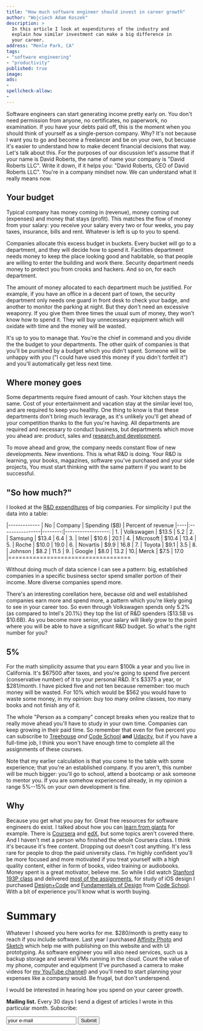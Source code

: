 ```yaml
---
title: "How much software engineer should invest in career growth"
author: "Wojciech Adam Koszek"
description: >
  In this article I look at expenditures of the industry and 
  explain how similar investment can make a big difference in 
  your career.
address: "Menlo Park, CA"
tags:
- "software engineering"
- "productivity"
published: true
image: 
ads:
-
spellcheck-allow:
-
---
```


Software engineers can start generating income pretty early on. You don't
need permission from anyone, no certificates, no paperwork, no examination.
If you have your debts paid off, this is the moment when you should think of
yourself as a single-person company. Why? It's not because I want you to go
and become a freelancer and be on your own, but becuase it's easier to
understand how to make decent financial decisions that way.  Let's talk
about this.  For the purposes of our discussion let's assume that if your
name is David Roberts, the name of name your company is "David Roberts LLC".
Write it down, if it helps you: "David Roberts, CEO of David Roberts LLC".
You're in a company mindset now. We can understand what it really means now.

## Your budget

Typical company has money coming in (revenue), money coming out (expenses)
and money that stays (profit). This matches the flow of money from your
salary: you receive your salary every two or four weeks, you pay taxes,
insurance, bills and rent. Whatever is left is up to you to spend.

Companies allocate this excess budget in buckets. Every bucket will go to a
department, and they will decide how to spend it. Facilities department
needs money to keep the place looking good and habitable, so that people are
willing to enter the building and work there. Security department needs
money to protect you from crooks and hackers. And so on, for each
department.

The amount of money allocated to each department much be justified. For example, if
you have an office in a decent part of town, the security department only
needs one guard in front desk to check your badge, and another to monitor
the parking at night. But they don't need an excessive weaponry.
If you give them three times the usual sum of money, they won't
know how to spend it. They will buy unnecessary equipment which will
oxidate with time and the money will be wasted.

It's up to you to manage that. You're the chief in command and you divide
the the budget to your departments. The other quirk
of companies is that you'll be punished by a budget which you didn't spent.
Someone will be unhappy with you ("I could have used this money if
you didn't fortfeit it") and you'll automatically get less next time.

## Where money goes

Some departments require fixed amount of cash. Your kitchen stays the same.
Cost of your entertainment and vacation stay at the similar level too, and
are required to keep you healthy. One thing to know is that these
departments don't bring much levarage, as it's unlikely you'll get ahead of
your competition thanks to the fun you're having. All departments are
required and necessary to conduct business, but departments which move you
ahead are: product, sales and [research and development][].

To move ahead and grow, the company needs constant flow of new developments.
New inventions. This is what R&D is doing.
Your R&D is learning, your books, magazines, software you've purchased and
your side projects, 
You must start thinking with the same pattern if you want to be successful.

## "So how much?"

I looked at the [R&D expenditures][] of big companies. For simplicity I put
the data into a table:

|-------------
| No | Company | Spending&nbsp;($B) | Percent&nbsp;of&nbsp;revenue
|----|:----------------|--------:|------------------:
| 1. | Volkswagen | $13.5 |  5.2
| 2. | Samsung | $13.4 |  6.4
| 3. | Intel  | $10.6 |  20.1
| 4. | Microsoft | $10.4 |  13.4
| 5. | Roche | $10.0 | 19.0
| 6. | Novartis | $9.9 | 16.8
| 7. | Toyota | $9.1 |  3.5
| 8. | Johnson | $8.2 | 11.5
| 9. | Google | $8.0 |  13.2
| 10.| Merck | $7.5 | 17.0
|===================================

Without doing much of
data science I can see a pattern: big, established companies in a specific
business sector spend smaller portion of their income. More diverse
companies spend more.

There's an interesting corellation here, because old and well established
companies earn more and spend more, a pattern which you're likely going to
see in your career too. So even through Volkswagen spends only 5.2% (as
compared to Intel's 20.1%) they top the list of R&D spenders ($13.5B vs
$10.6B). As you become more senior, your salary will likely grow to the
point where you will be able to have a significant R&D budget. So what's the
right number for you?

## 5%

For the math simplicity assume that you earn $100k a year and you live in
California.  It's $67500 after taxes, and you're going to spend five percent
(conservative number) of it to your personal R&D. It's $3375 a year, or
$281/month. I have picked five and not ten because remember: too much money
will be wasted. For 10% which would be $562 you would have to waste some
money, in my opinion: buy too many online classes, too many books and not
finish any of it.

The whole "Person as a company" concept breaks when you realize that to
really move ahead you'll have to study in your own time. Companies can keep
growing in their paid time. So remember that even for five percent you can
subscribe to [Treehouse][] *and* [Code School][] **and** [Udacity][], but if
you have a full-time job, I think you won't have enough time to complete all
the assignments of these courses.

Note that my earlier calculation is that you come to the table with some
experience; that you're an established company. If you aren't, this number
will be much bigger: you'll go to school, attend a bootcamp or ask someone
to mentor you.  If you are somehow experienced already, in my opinion a
range 5%--15% on your own development is fine. 

## Why

Because you get what you pay for.
Great free resources for software engineers do exist.
I talked about how you can [learn from giants][] for example.
There is [Coursera][] and [edX][], but some topics aren't covered there.
And I haven't met a person who finished the whole Coursera class.
I think it's because it's free content.
Dropping out doesn't cost anything.
It's less rare for people to drop the paid university class.
I'm highly confident you'll be more focused and more motivated if
you treat yourself with a high quality content, either in form of
books, video training or audiobooks.
Money spent is a great motivator, believe me.
So while I did watch [Stanford 193P class][] and delivered
[most of the assignments][], for study of iOS design I purchased
[Design+Code][] and [Fundamentals of Design][] from [Code School][].
With a bit of experience you'll know what is worth buying.

# Summary

Whatever I showed you here works for me.
$280/month is pretty easy to reach if you include software.
Last year I purchased [Affinity Photo][] and [Sketch][]
which help me with publishing on this website and with UI prototyping.
As software engineer you will also need services, such us a backup storage
and several VMs running in the cloud.
Count the value of my phone, computer and
equipment (I've purchased a camera to make videos for [my
YouTube channel](http://www.youtube.com/user/wkoszek)) and you'll
need to start planning your expenses like a company would.
Be frugal, but don't underspend.

I would be interested in hearing how you spend on your career growth.

[Code School]: https://www.codeschool.com
[Coursera]: https://www.coursera.org
[Design+Code]: https://designcode.io
[Fundamentals of Design]: http://design.codeschool.com
[R&D expenditures]: http://fortune.com/2014/11/17/top-10-research-development/
[Stanford 193P class]: https://web.stanford.edu/class/cs193p/cgi-bin/drupal/
[Treehouse]: https://teamtreehouse.com
[Udacity]: https://www.udacity.com
[edX]: https://www.edx.org
[learn from giants]: http://www.koszek.com/blog/2015/11/16/computer-history-from-giants-themselves/
[most of the assignments]: https://github.com/wkoszek/cs193p
[research and development]: https://en.wikipedia.org/wiki/Research_and_development
[Affinity Photo]: https://affinity.serif.com/en-us/photo/
[Sketch]: https://www.sketchapp.com

**Mailing list.** Every 30 days I send a digest of articles I wrote in
this particular month. Subscribe:
<form>
<input value="your e-mail" type="">
<input type="submit">
</form>
